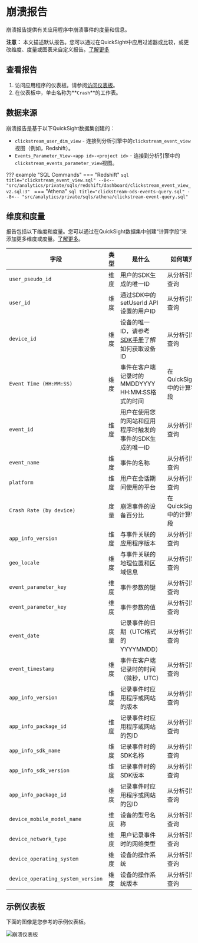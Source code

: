 # 崩溃报告

崩溃报告提供有关应用程序中崩溃事件的度量和信息。

**注意：** 本文描述默认报告。您可以通过在QuickSight中应用过滤器或比较，或更改维度、度量或图表来自定义报告。[了解更多](https://docs.aws.amazon.com/quicksight/latest/user/working-with-visuals.html)

## 查看报告

1. 访问应用程序的仪表板。请参阅[访问仪表板](index.md/#view-dashboards)。
2. 在仪表板中，单击名称为**`Crash`**的工作表。

## 数据来源

崩溃报告是基于以下QuickSight数据集创建的：

- `clickstream_user_dim_view` - 连接到分析引擎中的`clickstream_event_view`视图（例如，Redshift）。
- `Events_Parameter_View-<app id>-<project id>` - 连接到分析引擎中的`clickstream_events_parameter_view`视图。

??? example "SQL Commands"
    === "Redshift"
        ```sql title="clickstream_event_view.sql"
        --8<-- "src/analytics/private/sqls/redshift/dashboard/clickstream_event_view_v2.sql:3"
        ```
    === "Athena"
        ```sql title="clickstream-ods-events-query.sql"
        --8<-- "src/analytics/private/sqls/athena/clickstream-event-query.sql"
        ```

## 维度和度量

报告包括以下维度和度量。您可以通过在QuickSight数据集中创建“计算字段”来添加更多维度或度量。[了解更多](https://docs.aws.amazon.com/quicksight/latest/user/adding-a-calculated-field-analysis.html)。

|字段 | 类型| 是什么 | 如何填充|
|----------|---|---------|--------------------|
|`user_pseudo_id`| 维度 | 用户的SDK生成的唯一ID | 从分析引擎查询|
|`user_id`| 维度 | 通过SDK中的setUserId API设置的用户ID | 从分析引擎查询|
|`device_id`| 维度 | 设备的唯一ID，请参考[SDK手册](../../sdk-manual/user-identifier.md)了解如何获取设备ID | 从分析引擎查询|
|`Event Time (HH:MM:SS)`| 维度 | 事件在客户端记录时的MMDDYYYY HH:MM:SS格式的时间 | 在QuickSight中的计算字段|
|`event_id`| 维度 | 用户在使用您的网站和应用程序时触发的事件的SDK生成的唯一ID | 从分析引擎查询|
|`event_name`| 维度 | 事件的名称 | 从分析引擎查询|
|`platform`| 维度 | 用户在会话期间使用的平台 | 从分析引擎查询|
|`Crash Rate (by device)`| 度量 | 崩溃事件的设备百分比 | 在QuickSight中的计算字段|
|`app_info_version`| 维度 | 与事件关联的应用程序版本 | 从分析引擎查询|
|`geo_locale`| 维度 | 与事件关联的地理位置和区域信息 | 从分析引擎查询|
|`event_parameter_key`| 维度 | 事件参数的键 | 从分析引擎查询|
|`event_parameter_key`| 维度 | 事件参数的值 | 从分析引擎查询|
|`event_date`| 度量 | 记录事件的日期（UTC格式的YYYYMMDD） | 从分析引擎查询|
|`event_timestamp`| 维度 | 事件在客户端记录时的时间（微秒，UTC） | 从分析引擎查询|
|`app_info_version`| 维度 | 记录事件时应用程序或网站的版本 | 从分析引擎查询|
|`app_info_package_id`| 维度 | 记录事件时应用程序或网站的包ID | 从分析引擎查询|
|`app_info_sdk_name`| 维度 | 记录事件时的SDK名称 | 从分析引擎查询|
|`app_info_sdk_version`| 维度 | 记录事件时的SDK版本 | 从分析引擎查询|
|`app_info_package_id`| 维度 | 记录事件时应用程序或网站的包ID | 从分析引擎查询|
|`device_mobile_model_name`| 维度 | 设备的型号名称 | 从分析引擎查询|
|`device_network_type`| 维度 | 用户记录事件时的网络类型 | 从分析引擎查询|
|`device_operating_system`| 维度 | 设备的操作系统 | 从分析引擎查询|
|`device_operating_system_version`| 维度 | 设备的操作系统版本 | 从分析引擎查询|

  
## 示例仪表板

下面的图像是您参考的示例仪表板。

![崩溃仪表板](../../images/analytics/dashboard/crash.png)
  

